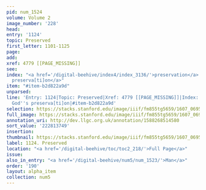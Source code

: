 ```yaml
---
pid: num_1524
volume: Volume 2
image_number: '228'
head:
entry: '1124'
topic: Preserved
first_letter: 1101-1125
page:
add:
xref: 4779 [[PAGE_MISSING]]
see:
index: "<a href='/digital-beehive/index4/index_3136/'>preservation</a>|<a href='/digital-beehive/index5/index_4726/'>God's
  preserva[ti]on</a>"
item: "#item-b2d822a9d"
unparsed:
line: 'Entry: 1124|Topic: Preserved|Xref: 4779 [[PAGE_MISSING]]|Index: preservation|Index:
  God''s preserva[ti]on|#item-b2d822a9d'
selection: https://stacks.stanford.edu/image/iiif/fm855tg5659/1607_0695/868,3749,2851,446/full/0/default.jpg
full_image: https://stacks.stanford.edu/image/iiif/fm855tg5659/1607_0695/full/full/0/default.jpg
annotation_uri: http://dev.llgc.org.uk/annotation/1588268514580
sort_value: '222813749'
insertion:
thumbnail: https://stacks.stanford.edu/image/iiif/fm855tg5659/1607_0695/868,3749,600,180/250,/0/default.jpg
label: 1124. Preserved
location: "<a href='/digital-beehive/toc/toc2_218/'>Full Page</a>"
issue:
also_in_entry: "<a href='/digital-beehive/num5/num_1523/'>Man</a>"
order: '190'
layout: alpha_item
collection: num5
---
```

